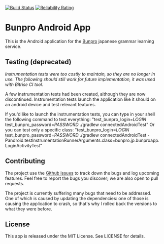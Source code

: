 [![Build Status](https://travis-ci.org/bunpro-srs/BunproAndroidApp.svg?branch=master)](https://travis-ci.org/bunpro-srs/BunproAndroidApp)
[![Reliability Rating](https://sonarcloud.io/api/project_badges/measure?project=bunpro-srs&metric=reliability_rating)](https://sonarcloud.io/dashboard?id=bunpro-srs)
# Bunpro Android App

This is the Android application for the [Bunpro](https://bunpro.jp/) japanese grammar learning service.

## Testing (deprecated)

*Instrumentation tests were too costly to maintain, so they are no longer in use. The following should still work for future implementation, it was used with Bitrise CI tool.*

A few instrumentation tests had been created, although they are now discontinued. Instrumentation tests
launch the application like it should on an android device and test relevant features.

If you'd like to launch the instrumentation tests, you can type in your shell the following command to test everything:
"test_bunpro_login=*LOGIN* test_bunpro_password=*PASSWORD* ./gradlew connectedAndroidTest"
Or you can test only a specific class: "test_bunpro_login=*LOGIN* test_bunpro_password=*PASSWORD* ./gradlew connectedAndroidTest -Pandroid.testInstrumentationRunnerArguments.class=bunpro.jp.bunproapp.LoginActivityTest"

## Contributing

The project use the [Github issues](https://github.com/bunpro-srs/BunproAndroidApp/issues) to track down the bugs and log upcoming features.
Feel free to report the bugs you discover; we are also open to pull requests.  

The project is currently suffering many bugs that need to be addressed.  
One of which is caused by updating the dependencies: one of those is causing the application to crash, so that's why I rolled back the versions to what they were before.  

## License

This app is released under the MIT License. See LICENSE for details.
